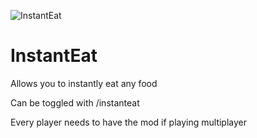 ![InstantEat](https://user-images.githubusercontent.com/45374546/124330657-1ff34980-db4b-11eb-9aae-fdc8495c46e6.png)
# InstantEat

Allows you to instantly eat any food

Can be toggled with /instanteat

Every player needs to have the mod if playing multiplayer
